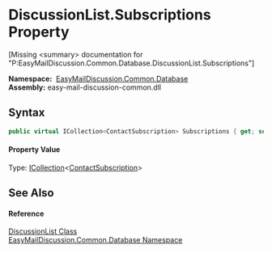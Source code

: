DiscussionList.Subscriptions Property
=====================================

[Missing &lt;summary> documentation for "P:EasyMailDiscussion.Common.Database.DiscussionList.Subscriptions"]


  **Namespace:**  [EasyMailDiscussion.Common.Database][1]  
  **Assembly:** easy-mail-discussion-common.dll

Syntax
------

```csharp
public virtual ICollection<ContactSubscription> Subscriptions { get; set; }
```

#### Property Value
Type: [ICollection][2]&lt;[ContactSubscription][3]>

See Also
--------

#### Reference
[DiscussionList Class][4]  
[EasyMailDiscussion.Common.Database Namespace][1]  

[1]: ../README.md
[2]: https://docs.microsoft.com/dotnet/api/system.collections.generic.icollection-1
[3]: ../ContactSubscription/README.md
[4]: README.md